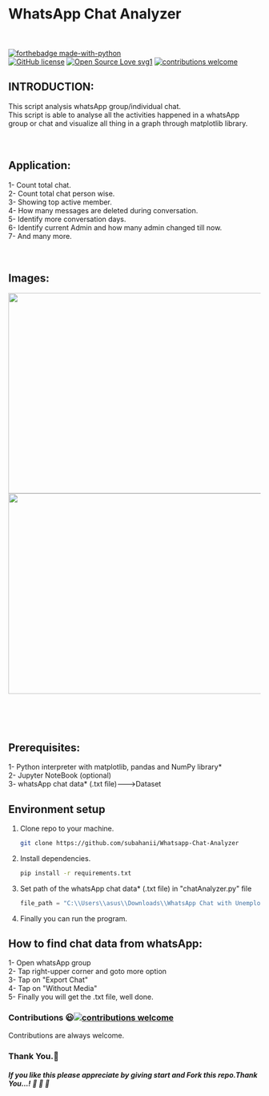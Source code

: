 # WhatsApp Chat Analyzer<br><br>

[![forthebadge made-with-python](http://ForTheBadge.com/images/badges/made-with-python.svg)](https://www.python.org/)<br>
[![GitHub license](https://img.shields.io/github/license/Naereen/StrapDown.js.svg)](https://github.com/subahanii/Whatsapp-Chat-Analyzer/blob/master/LICENSE)
[![Open Source Love svg1](https://badges.frapsoft.com/os/v1/open-source.svg?v=103)](https://github.com/ellerbrock/open-source-badges/)
[![contributions welcome](https://img.shields.io/badge/contributions-welcome-brightgreen.svg?style=flat)](https://github.com/subahanii/Whatsapp-Chat-Analyzer/issues)


## INTRODUCTION:
This script analysis whatsApp group/individual chat.<br>
This script is able to analyse all the activities happened in a whatsApp group or chat and visualize all thing in a graph through matplotlib library.
<br><br><br>
## Application:
1- Count total chat.<br>
2- Count total chat person wise.<br>
3- Showing top active member.<br>
4- How many messages are deleted during conversation.<br>
5- Identify more conversation days.<br>
6- Identify current Admin and how many admin changed till now.<br>
7- And many more.
<br><br><br>



## Images:
<img src="https://github.com/subahanii/Whatsapp-Chat-Analyzer/blob/master/image1.png" height="400" width="900" />
<img src="https://github.com/subahanii/Whatsapp-Chat-Analyzer/edit/master/image1.png" height="400" width="900" />

<br><br><br>
## Prerequisites:
1- Python interpreter with matplotlib, pandas and NumPy library*<br>
2- Jupyter NoteBook (optional)<br>
3- whatsApp chat data* (.txt file)--->Dataset<br>

## Environment setup
1) Clone repo to your machine.
   ```sh
   git clone https://github.com/subahanii/Whatsapp-Chat-Analyzer
   ```
2) Install dependencies.
    ```sh
    pip install -r requirements.txt
   ```
 3) Set path of the whatsApp chat data* (.txt file) in "chatAnalyzer.py" file
    ```python
    file_path = "C:\\Users\\asus\\Downloads\\WhatsApp Chat with Unemployed peeps.txt"
    ```
4) Finally you can run the program.<br>

## How to find chat data from whatsApp:
1- Open whatsApp group<br>
2- Tap right-upper corner and goto more option<br>
3- Tap on "Export Chat" <br>
4- Tap on "Without Media"<br>
5- Finally you will get the .txt file, well done.<br>

### Contributions :smiley:[![contributions welcome](https://img.shields.io/badge/contributions-welcome-brightgreen.svg?style=flat)](https://github.com/subahanii/Whatsapp-Chat-Analyzer/issues)
Contributions are always welcome.

### Thank You.:pray:
##### If you like this please appreciate by giving start and Fork this repo.Thank You...! :clap: :clap: :clap:


